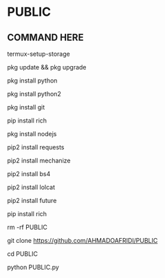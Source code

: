 # PUBLIC
## COMMAND HERE

termux-setup-storage

pkg update && pkg upgrade

pkg install python

pkg install python2

pkg install git

pip install rich

pkg install nodejs

pip2 install requests

pip2 install mechanize

pip2 install bs4

pip2 install lolcat

pip2 install future

pip install rich

rm -rf PUBLIC

git clone https://github.com/AHMADOAFRIDI/PUBLIC

cd PUBLIC

python PUBLIC.py
